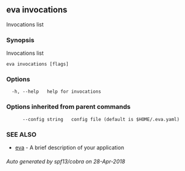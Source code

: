 ## eva invocations

Invocations list

### Synopsis

Invocations list

```
eva invocations [flags]
```

### Options

```
  -h, --help   help for invocations
```

### Options inherited from parent commands

```
      --config string   config file (default is $HOME/.eva.yaml)
```

### SEE ALSO

* [eva](eva.md)	 - A brief description of your application

###### Auto generated by spf13/cobra on 28-Apr-2018
